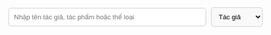 <!-- Tìm kiếm Tác giả, Tác phẩm và Thể loại -->
<div style="display: flex; align-items: center;">
    <input type="text" id="search-input" placeholder="Nhập tên tác giả, tác phẩm hoặc thể loại" style="flex: 1; padding: 10px; border: 1px solid #ccc; border-radius: 5px; margin-right: 10px;">
    <select id="search-type" style="padding: 10px; border: 1px solid #ccc; border-radius: 5px; background-color: #f9f9f9;">
        <option value="author">Tác giả</option>
        <option value="work">Tác phẩm</option>
        <option value="genre">Thể loại</option>
    </select>
</div>
<div id="search-results" style="margin-top: 20px;"></div>

<!-- Thêm phần chi tiết tài liệu -->
<div id="detail-section" style="margin-top: 20px; padding: 10px; border: 1px solid #ddd; border-radius: 5px; background-color: #f9f9f9; display: none;">
    <h2>Chi tiết tài liệu</h2>
</div>

<style>
    /* CSS để tạo khoảng cách giữa các kết quả tìm kiếm */
    #search-results div {
        margin-bottom: 20px; /* Khoảng cách giữa các kết quả */
        padding: 10px;
        border: 1px solid #ddd;
        border-radius: 5px;
        background-color: #f9f9f9;
        cursor: pointer;
    }
</style>

<script src="https://cdnjs.cloudflare.com/ajax/libs/lunr.js/2.3.9/lunr.min.js"></script>

<script>
    let idx;
    let documents;

    // Tải dữ liệu JSON
    fetch('Base_Luce.json')
        .then(response => response.json())
        .then(data => {
            documents = data;
            // Tạo chỉ mục tìm kiếm với Lunr
            createIndex();
        });

    function createIndex() {
        const selectedType = document.getElementById('search-type').value;

        idx = lunr(function () {
            this.ref('id');

            // Thêm trường vào chỉ mục dựa trên loại tìm kiếm
            if (selectedType === 'author') {
                this.field('prénom auteur');
                this.field('auteurMIN');
            } else if (selectedType === 'work') {
                this.field('titre');
            }
            // Thêm genre vào tất cả các loại tìm kiếm
            this.field('genre');

            // Thêm từng tài liệu vào index với ID duy nhất
            documents.forEach((doc, idx) => {
                this.add({ ...doc, id: idx });
            });
        });
    }

    // Cập nhật chỉ mục khi loại tìm kiếm thay đổi
    document.getElementById('search-type').addEventListener('change', createIndex);

    // Hàm xử lý tìm kiếm
    document.getElementById('search-input').addEventListener('input', function() {
        const query = this.value;
        let results = idx.search(query);

        const resultsDiv = document.getElementById('search-results');
        resultsDiv.innerHTML = '';

        if (results.length > 0) {
            results.forEach(result => {
                const doc = documents[result.ref];
                const resultItem = document.createElement('div');

                // Sử dụng sự kiện onclick để hiển thị chi tiết tài liệu
                resultItem.addEventListener('click', () => {
                    displayDetails(doc);
                });

                resultItem.innerHTML = `
                    <strong>Tác giả:</strong> ${doc["prénom auteur"]} ${doc["auteurMIN"]} <br>
                    <strong>Tác phẩm:</strong> ${doc["titre"]} <br>
                    <strong>Địa điểm:</strong> ${doc["lieu"]} <br>
                    <strong>Nhà xuất bản:</strong> ${doc["éditeur"]} <br>
                    <strong>Năm:</strong> ${doc["date"]} <br>
                    <strong>Phương pháp:</strong> ${doc["technique"]} <br>
                    <strong>Thể loại:</strong> ${doc["genre"]}
                `;
                resultsDiv.appendChild(resultItem);
            });
        } else {
            resultsDiv.innerHTML = '<p>Không tìm thấy kết quả.</p>';
        }
    });

    // Hàm để hiển thị chi tiết tài liệu
    function displayDetails(doc) {
        const detailDiv = document.getElementById('detail-section');
        detailDiv.style.display = 'block'; // Hiển thị phần chi tiết
        detailDiv.innerHTML = `
            <h2>Chi tiết tài liệu</h2>
            <strong>Tác giả:</strong> ${doc["prénom auteur"]} ${doc["auteurMIN"]} <br>
            <strong>Tác phẩm:</strong> ${doc["titre"]} <br>
            <strong>Địa điểm:</strong> ${doc["lieu"]} <br>
            <strong>Nhà xuất bản:</strong> ${doc["éditeur"]} <br>
            <strong>Năm:</strong> ${doc["date"]} <br>
            <strong>Phương pháp:</strong> ${doc["technique"]} <br>
            <strong>Thể loại:</strong> ${doc["genre"]}
        `;
    }
</script>
